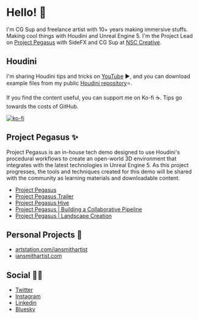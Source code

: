 # Hello! 👋

I'm CG Sup and freelance artist with 10+ years making immersive stuffs. Making cool things with Houdini and Unreal Engine 5. I'm the Project Lead on [Project Pegasus](https://www.sidefx.com/pegasus/) with SideFX and CG Sup at [NSC Creative](https://nsccreative.com/).

## Houdini
I'm sharing Houdini tips and tricks on [YouTube](https://www.youtube.com/@iansmithartist) ▶, and you can download example files from my public [Houdini repository](https://github.com/iansmithartist/houdini-public)⭐.

If you find the content useful, you can support me on Ko-fi ☕.  Tips go towards the costs of GitHub. 

[![ko-fi](https://ko-fi.com/img/githubbutton_sm.svg)](https://ko-fi.com/U6U3TSXF2)


## Project Pegasus ✨
Project Pegasus is an in-house tech demo designed to use Houdini's procedural workflows to create an open-world 3D environment that integrates with the latest technologies in Unreal Engine 5. As this project progresses, the tools and techniques created for this demo will be shared with the community as learning materials and downloadable content. 

- [Project Pegasus](https://www.sidefx.com/pegasus/)
- [Project Pegasus Trailer](https://www.youtube.com/watch?v=G7HJ_7Pf0mE&ab_channel=Houdini)
- [Project Pegasus Hive](https://www.youtube.com/watch?v=BMSVPoGrQn8&t=4998s&ab_channel=Houdini)
- [Project Pegasus | Building a Collaborative Pipeline](https://www.youtube.com/playlist?list=PLXNFA1EysfYkOEiz1ei5LFmCwyYI6ytU2)
- [Project Pegasus | Landscape Creation](https://www.youtube.com/playlist?list=PLXNFA1EysfYnJntGOKfZuMIA-KDz05vUs)

## Personal Projects 🎨
- [artstation.com/iansmithartist](https://www.artstation.com/iansmithartist)
- [iansmithartist.com](https://iansmithartist.com/project-pegasus)

## Social 👨‍🚀
- [Twitter](https://twitter.com/iansmithartist)
- [Instagram](https://instagram.com/iansmithartist)
- [Linkedin](https://www.linkedin.com/in/iansmithartist/)
- [Bluesky](https://bsky.app/profile/iansmithartist.bsky.social)
